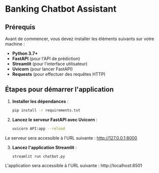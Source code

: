 # Banking Chatbot Assistant

## Prérequis

Avant de commencer, vous devez installer les éléments suivants sur votre machine :

- **Python 3.7+**
- **FastAPI** (pour l'API de prédiction)
- **Streamlit** (pour l'interface utilisateur)
- **Uvicorn** (pour lancer FastAPI)
- **Requests** (pour effectuer des requêtes HTTP)

## Étapes pour démarrer l'application

1. **Installer les dépendances** :

   ```bash
   pip install -r requirements.txt

2. **Lancez le serveur FastAPI avec Uvicorn** :

    ```bash
    uvicorn API:app --reload

Le serveur sera accessible à l'URL suivante :
http://127.0.0.1:8000

3. **Lancez l'application Streamlit** :

    ```bash
    streamlit run chatbot.py


L'application sera accessible à l'URL suivante :
http://localhost:8501



